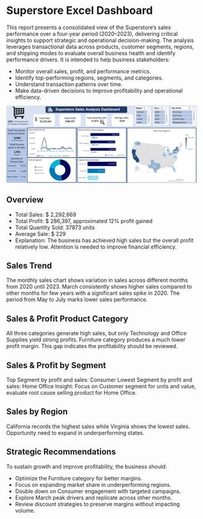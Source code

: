 # Superstore Excel Dashboard
This report presents a consolidated view of the Superstore’s sales performance over a four-year period (2020–2023), delivering critical insights to support strategic and operational decision-making. The analysis leverages transactional data across products, customer segments, regions, and shipping modes to evaluate overall business health and identify performance drivers.
It is intended to help business stakeholders:
- Monitor overall sales, profit, and performance metrics.
- Identify top-performing regions, segments, and categories.
- Understand transaction patterns over time.
- Make data-driven decisions to improve profitability and operational efficiency.

![image alt](https://github.com/AMIRAHAIFA1/excel_dashboard/blob/main/Screenshotsuperstore.png)
## Overview 
- Total Sales: $ 2,292,669
- Total Profit: $ 286,397, approximated 12% profit gained
- Total Quantity Sold: 37873 units
- Average Sale: $ 229
- Explanation: The business has achieved high sales but the overall profit relatively low. Attention is needed to improve financial efficiency. 
## Sales Trend 
The monthly sales chart shows variation in sales across different months from 2020 until 2023. March consistently shows higher sales compared to other months for few years with a significant sales spike in 2020. The period from May to July marks lower sales performance.
## Sales & Profit Product Category
All three categories generate high sales, but only Technology and Office Supplies yield strong profits. Furniture category produces a much lower profit margin. This gap indicates the profitability should be reviewed. 
## Sales & Profit by Segment
Top Segment by profit and sales: Consumer
Lowest Segment by profit and sales: Home Office
Insight: Focus on Customer segment for units and value, evaluate root cause selling product for Home Office. 
## Sales by Region
California records the highest sales while Virginia shows the lowest sales. Opportunity need to expand in underperforming states.
## Strategic Recommendations
To sustain growth and improve profitability, the business should:
- Optimize the Furniture category for better margins.
- Focus on expanding market share in underperforming regions.
- Double down on Consumer engagement with targeted campaigns.
- Explore March peak drivers and replicate across other months.
- Review discount strategies to preserve margins without impacting volume.
